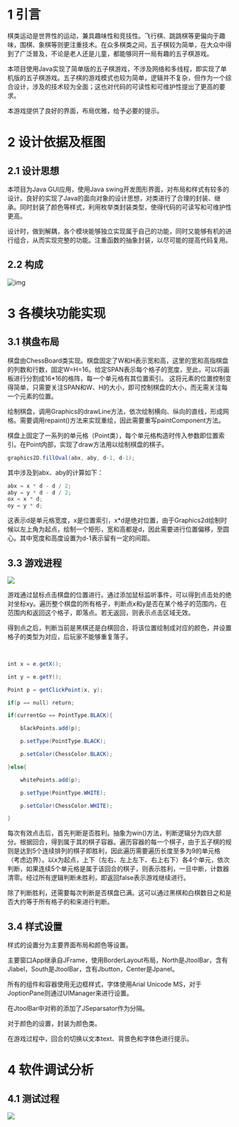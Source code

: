 1 引言
======

棋类运动是世界性的运动，兼具趣味性和竞技性。飞行棋、跳跳棋等更偏向于趣味，围棋、象棋等则更注重技术。在众多棋类之间，五子棋较为简单，在大众中得到了广泛普及，不论是老人还是儿童，都能够同开一局有趣的五子棋游戏。

本项目使用Java实现了简单版的五子棋游戏，不涉及网络和多线程，即实现了单机版的五子棋游戏。五子棋的游戏模式也较为简单，逻辑并不复杂，但作为一个综合设计，涉及的技术较为全面；这也对代码的可读性和可维护性提出了更高的要求。

本游戏提供了良好的界面，布局优雅，给予必要的提示。

2 设计依据及框图
================

2.1 设计思想
------------

本项目为Java GUI应用，使用Java
swing开发图形界面，对布局和样式有较多的设计。良好的实现了Java的面向对象的设计思想，对类进行了合理的封装、继承。同时封装了颜色等样式，利用枚举类封装类型，使得代码的可读写和可维护性更高。

设计时，做到解耦，各个模块能够独立实现属于自己的功能，同时又能够有机的进行组合，从而实现完整的功能。注重函数的抽象封装，以尽可能的提高代码复用。



## 2.2 构成

![img](file:///C:/Users/ADMINI~1/AppData/Local/Temp/msohtmlclip1/01/clip_image002.gif)

3 各模块功能实现
================

3.1 棋盘布局
------------

棋盘由ChessBoard类实现。棋盘固定了W和H表示宽和高，这里的宽和高指棋盘的列数和行数，固定W=H=16。给定SPAN表示每个格子的宽度，至此，可以将画板进行分割成16\*16的格阵，每一个单元格有其位置索引。	这将元素的位置控制变得简单，只需要关注SPAN和W、H的大小，即可控制棋盘的大小，而无需关注每一个元素的位置。

绘制棋盘，调用Graphics的drawLine方法，依次绘制横向、纵向的直线，形成网格。需要调用repaint()方法来实现重绘，因此需要重写paintComponent方法。

棋盘上固定了一系列的单元格（Point类），每个单元格构造时传入参数即位置索引。在Point内部，实现了draw方法用以绘制棋盘的棋子。

```Java
graphics2D.fillOval(abx, aby, d-1, d-1);
```

其中涉及到abx、aby的计算如下：

```Java
abx = x * d - d / 2;
aby = y * d - d / 2;
ox = x * d;
oy = y * d;
```

这表示d是单元格宽度，x是位置索引，x\*d是绝对位置，由于Graphics2d绘制时候以左上角为起点，绘制一个矩形，宽和高都是d，因此需要进行位置偏移，至圆心。其中宽度和高度设置为d-1表示留有一定的间距。

3.3 游戏进程
------------

![](https://frozenwhale.oss-cn-beijing.aliyuncs.com/img/20200531210536.png)

游戏通过鼠标点击棋盘的位置进行。通过添加鼠标监听事件，可以得到点击处的绝对坐标xy。遍历整个棋盘的所有格子，判断点x和y是否在某个格子的范围内，在范围内和返回这个格子，即落点。若无返回，则表示点击区域无效。

得到点之后，判断当前是黑棋还是白棋回合，将该位置绘制成对应的颜色，并设置格子的类型为对应，后玩家不能够重复落子。

   

```Java
int x = e.getX();

int y = e.getY();

Point p = getClickPoint(x, y);

if(p == null) return;

if(currentGo == PointType.BLACK){

    blackPoints.add(p);

    p.setType(PointType.BLACK);

    p.setColor(ChessColor.BLACK);

}else{

    whitePoints.add(p);

    p.setType(PointType.WHITE);

    p.setColor(ChessColor.WHITE);

}
```

每次有效点击后，首先判断是否胜利。抽象为win()方法，判断逻辑分为四大部分。根据回合，得到属于其的棋子容器。遍历容器的每一个棋子，由于五子棋的规则是达到5个连续排列的棋子即胜利，因此遍历需要遍历长度至多为9的单元格（考虑边界）。以x为起点，上下（左右、左上左下、右上右下）各4个单元，依次判断，如果连续5个单元格是属于该回合的棋子，则表示胜利，一旦中断，计数器清零。经过所有逻辑判断未胜利，即返回false表示游戏继续进行。

除了判断胜利，还需要每次判断是否棋盘已满。这可以通过黑棋和白棋数目之和是否大约等于所有格子的和来进行判断。

3.4 样式设置
------------

样式的设置分为主要界面布局和颜色等设置。

主要窗口App继承自JFrame，使用BorderLayout布局，North是JtoolBar，含有Jlabel，South是JtoolBar，含有Jbutton，Center是Jpanel。

所有的组件和容器使用无边框样式，字体使用Arial Unicode
MS，对于JoptionPane则通过UIManager来进行设置。

在JtoolBar中对称的添加了JSeparsator作为分隔。

对于颜色的设置，封装为颜色类。

在游戏过程中，回合的切换以文本text、背景色和字体色进行提示。

4 软件调试分析
==============

4.1 测试过程
------------

![](https://frozenwhale.oss-cn-beijing.aliyuncs.com/img/20200531210731.png)